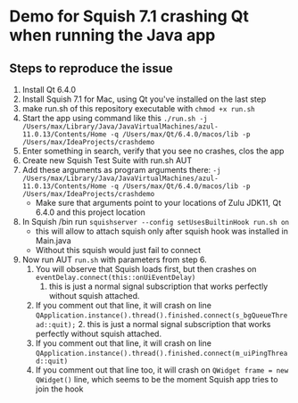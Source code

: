 # Demo for Squish 7.1 crashing Qt when running  the Java app

## Steps to reproduce the issue

1. Install Qt 6.4.0 
2. Install Squish 7.1 for Mac, using Qt you've installed on the last step
3. make run.sh of this repository executable with `chmod +x run.sh`
4. Start the app using command like this `./run.sh -j /Users/max/Library/Java/JavaVirtualMachines/azul-11.0.13/Contents/Home -q /Users/max/Qt/6.4.0/macos/lib -p /Users/max/IdeaProjects/crashdemo`
5. Enter something in search, verify that you see no crashes, clos the app
6. Create new Squish Test Suite with run.sh AUT
7. Add these arguments as program arguments there: `-j /Users/max/Library/Java/JavaVirtualMachines/azul-11.0.13/Contents/Home -q /Users/max/Qt/6.4.0/macos/lib -p /Users/max/IdeaProjects/crashdemo`
   - Make sure that arguments point to your locations of Zulu JDK11, Qt 6.4.0 and this project location
8. In Squish /bin run `squishserver --config setUsesBuiltinHook run.sh on`
   - this will allow to attach squish only after squish hook was installed in Main.java
   - Without this squish would just fail to connect
9. Now run AUT `run.sh` with parameters from step 6.
   1. You will observe that Squish loads first, but then crashes on `eventDelay.connect(this::onUiEventDelay)`
      1. this is just a normal signal subscription that works perfectly without squish attached.
   2. If you comment out that line, it will crash on line `QApplication.instance().thread().finished.connect(s_bgQueueThread::quit);`
      2. this is just a normal signal subscription that works perfectly without squish attached.
   3. If you comment out that line, it will crash on line `QApplication.instance().thread().finished.connect(m_uiPingThread::quit)`
   4. If you comment out that line too, it will crash on `QWidget frame = new QWidget()` line, which seems to be the moment Squish app tries to join the hook
